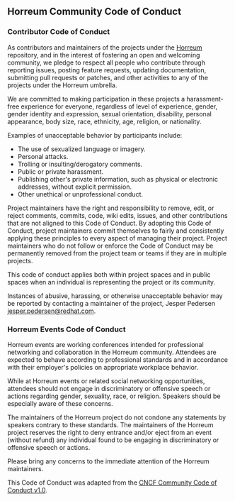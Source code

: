 ## Horreum Community Code of Conduct

### Contributor Code of Conduct

As contributors and maintainers of the projects under the [Horreum](https://github.com/Hyperfoil/horreum-client-golang) repository,
and in the interest of fostering an open and welcoming community, we pledge to
respect all people who contribute through reporting issues, posting feature 
requests, updating documentation, submitting pull requests or patches, and other
activities to any of the projects under the Horreum umbrella.

We are committed to making participation in these projects a harassment-free experience for
everyone, regardless of level of experience, gender, gender identity and expression,
sexual orientation, disability, personal appearance, body size, race, ethnicity, age,
religion, or nationality.

Examples of unacceptable behavior by participants include:

* The use of sexualized language or imagery.
* Personal attacks.
* Trolling or insulting/derogatory comments.
* Public or private harassment.
* Publishing other's private information, such as physical or electronic addresses, without explicit permission.
* Other unethical or unprofessional conduct.

Project maintainers have the right and responsibility to remove, edit, or reject
comments, commits, code, wiki edits, issues, and other contributions that are not
aligned to this Code of Conduct.  By adopting this Code of Conduct, project maintainers
commit themselves to fairly and consistently applying these principles to every aspect
of managing their project.  Project maintainers who do not follow or enforce the Code of
Conduct may be permanently removed from the project team or teams if they are in multiple
projects.

This code of conduct applies both within project spaces and in public spaces
when an individual is representing the project or its community.

Instances of abusive, harassing, or otherwise unacceptable behavior may be reported by contacting a maintainer of the project, Jesper Pedersen <jesper.pedersen@redhat.com>.

### Horreum Events Code of Conduct

Horreum events are working conferences intended for professional networking and collaboration in the
Horreum community.  Attendees are expected to behave according to professional standards and in accordance
with their employer's policies on appropriate workplace behavior.

While at Horreum events or related social networking opportunities, attendees should not engage in
discriminatory or offensive speech or actions regarding gender, sexuality, race, or religion.  Speakers should
be especially aware of these concerns.

The maintainers of the Horreum project do not condone any statements by speakers contrary to these standards.
The maintainers of the Horreum project reserves the right to deny entrance and/or eject from an event
(without refund) any individual found to be engaging in discriminatory or offensive speech or actions.

Please bring any concerns to the immediate attention of the Horreum maintainers.

This Code of Conduct was adapted from the [CNCF Community Code of Conduct v1.0](https://github.com/cncf/foundation/blob/master/code-of-conduct.md).
